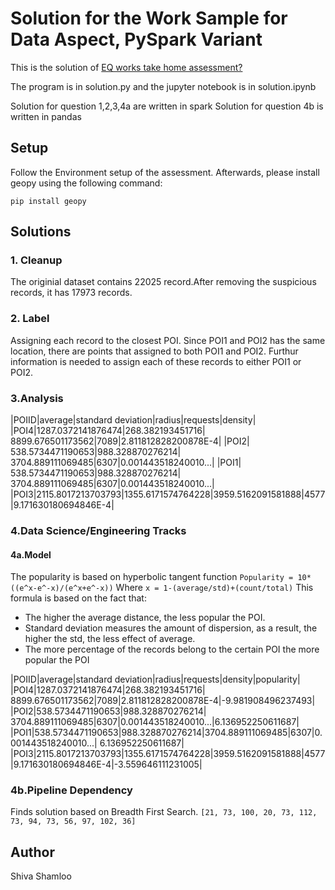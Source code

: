
# Solution for the Work Sample for Data Aspect, PySpark Variant

This is the solution of [EQ works take home assessment?](https://gist.github.com/woozyking/f1d50e1fe1b3bf52e3748bc280cf941f#file-question-txt)

The program is in solution.py and the jupyter notebook is in solution.ipynb

Solution for question 1,2,3,4a are written in spark
Solution for question 4b is written in pandas

## Setup

Follow the Environment setup of the assessment. Afterwards, please install geopy using the following command:

```
pip install geopy
```

## Solutions

### 1. Cleanup
The originial dataset contains 22025 record.After removing the suspicious records, it has 17973 records.

### 2. Label
Assigning each record to the closest POI. Since POI1 and POI2 has the same location, there are points that assigned to both POI1 and POI2. Furthur information is needed to assign each of these records to either POI1 or POI2.

### 3.Analysis

|POIID|average|standard deviation|radius|requests|density|
|POI4|1287.0372141876474|268.382193451716| 8899.676501173562|7089|2.811812828200878E-4|
|POI2| 538.5734471190653|988.328870276214| 3704.889111069485|6307|0.001443518240010...|
|POI1| 538.5734471190653|988.328870276214| 3704.889111069485|6307|0.001443518240010...|
|POI3|2115.8017213703793|1355.6171574764228|3959.5162091581888|4577|9.171630180694846E-4|



### 4.Data Science/Engineering Tracks

#### 4a.Model
The popularity is based on hyperbolic tangent function 
`Popularity = 10*((e^x-e^-x)/(e^x+e^-x))`
Where 
`x = 1-(average/std)+(count/total)`
This formula is based on the fact that:
* The higher the average distance, the less popular the POI.
* Standard deviation measures the amount of dispersion, as a result, the higher the std, the less effect of average.
* The more percentage of the records belong to the certain POI the more popular the POI 

|POIID|average|standard deviation|radius|requests|density|popularity|
|POI4|1287.0372141876474|268.382193451716| 8899.676501173562|7089|2.811812828200878E-4|-9.981908496237493|
|POI2|538.5734471190653|988.328870276214| 3704.889111069485|6307|0.001443518240010...|6.136952250611687|
|POI1|538.5734471190653|988.328870276214|3704.889111069485|6307|0.001443518240010...| 6.136952250611687|
|POI3|2115.8017213703793|1355.6171574764228|3959.5162091581888|4577|9.171630180694846E-4|-3.559646111231005|
### 4b.Pipeline Dependency
Finds solution based on Breadth First Search.
`[21, 73, 100, 20, 73, 112, 73, 94, 73, 56, 97, 102, 36]` 

## Author

Shiva Shamloo
